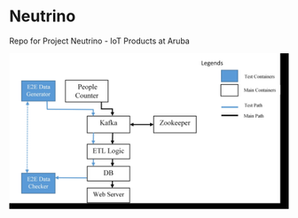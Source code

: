# Neutrino
Repo for Project Neutrino - IoT Products at Aruba

![Alt text](/docs/images/neutrino_tld_image_r1.jpg?raw=true "Neutrino To Level Designn")
